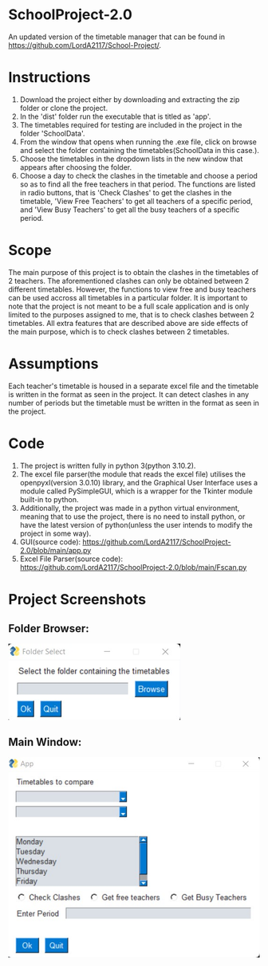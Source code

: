 # SchoolProject-2.0
An updated version of the timetable manager that can be found in https://github.com/LordA2117/School-Project/.

# Instructions
1. Download the project either by downloading and extracting the zip folder or clone the project.
2. In the 'dist' folder run the executable that is titled as 'app'.
3. The timetables required for testing are included in the project in the folder 'SchoolData'.
4. From the window that opens when running the .exe file, click on browse and select the folder containing the timetables(SchoolData in this case.).
5. Choose the timetables in the dropdown lists in the new window that appears after choosing the folder.
6. Choose a day to check the clashes in the timetable and choose a period so as to find all the free teachers in that period. The functions are listed in radio buttons, that is 'Check Clashes' to get the clashes in the timetable, 'View Free Teachers' to get all teachers of a specific period, and 'View Busy Teachers' to get all the busy teachers of a specific period.

# Scope
The main purpose of this project is to obtain the clashes in the timetables of 2 teachers. The aforementioned clashes can only be obtained between 2 different timetables. However, the functions to view free and busy teachers can be used accross all timetables in a particular folder. It is important to note that the project is not meant to be a full scale application and is only limited to the purposes assigned to me, that is to check clashes between 2 timetables. All extra features that are described above are side effects of the main purpose, which is to check clashes between 2 timetables.

# Assumptions
Each teacher's timetable is housed in a separate excel file and the timetable is written in the format as seen in the project. It can detect clashes in any number of periods but the timetable must be written in the format as seen in the project. 

# Code
1. The project is written fully in python 3(python 3.10.2). 
2. The excel file parser(the module that reads the excel file) utilises the openpyxl(version 3.0.10) library, and the Graphical User Interface uses a module called PySimpleGUI, which is a wrapper for the Tkinter module built-in to python. 
3. Additionally, the project was made in a python virtual environment, meaning that to use the project, there is no need to install python, or have the latest version of python(unless the user intends to modify the project in some way).
4. GUI(source code): https://github.com/LordA2117/SchoolProject-2.0/blob/main/app.py
5. Excel File Parser(source code): https://github.com/LordA2117/SchoolProject-2.0/blob/main/Fscan.py

# Project Screenshots
## Folder Browser: 
![Folder Browser](folderBrowse.jpg)

## Main Window:
![Main Window](mainWindow.jpg)
